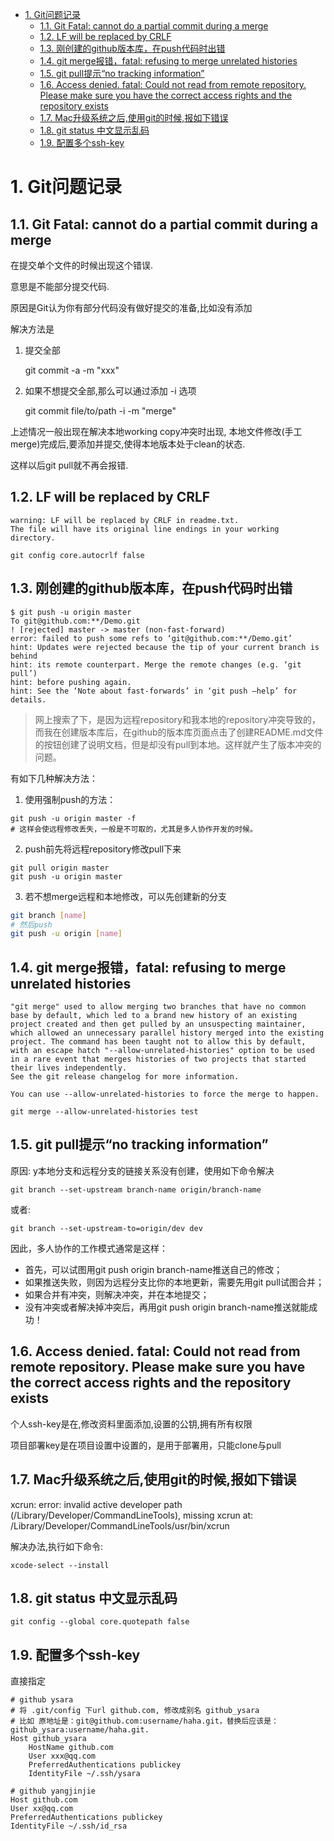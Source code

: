 <!-- TOC -->

- [1. Git问题记录](#1-git%E9%97%AE%E9%A2%98%E8%AE%B0%E5%BD%95)
    - [1.1. Git Fatal: cannot do a partial commit during a merge](#11-git-fatal-cannot-do-a-partial-commit-during-a-merge)
    - [1.2. LF will be replaced by CRLF](#12-lf-will-be-replaced-by-crlf)
    - [1.3. 刚创建的github版本库，在push代码时出错](#13-%E5%88%9A%E5%88%9B%E5%BB%BA%E7%9A%84github%E7%89%88%E6%9C%AC%E5%BA%93%EF%BC%8C%E5%9C%A8push%E4%BB%A3%E7%A0%81%E6%97%B6%E5%87%BA%E9%94%99)
    - [1.4. git merge报错，fatal: refusing to merge unrelated histories](#14-git-merge%E6%8A%A5%E9%94%99%EF%BC%8Cfatal-refusing-to-merge-unrelated-histories)
    - [1.5. git pull提示“no tracking information”](#15-git-pull%E6%8F%90%E7%A4%BA%E2%80%9Cno-tracking-information%E2%80%9D)
    - [1.6. Access denied. fatal: Could not read from remote repository.  Please make sure you have the correct access rights and the repository exists](#16-access-denied-fatal-could-not-read-from-remote-repository-please-make-sure-you-have-the-correct-access-rights-and-the-repository-exists)
    - [1.7. Mac升级系统之后,使用git的时候,报如下错误](#17-mac%E5%8D%87%E7%BA%A7%E7%B3%BB%E7%BB%9F%E4%B9%8B%E5%90%8E%E4%BD%BF%E7%94%A8git%E7%9A%84%E6%97%B6%E5%80%99%E6%8A%A5%E5%A6%82%E4%B8%8B%E9%94%99%E8%AF%AF)
    - [1.8. git status 中文显示乱码](#18-git-status-%E4%B8%AD%E6%96%87%E6%98%BE%E7%A4%BA%E4%B9%B1%E7%A0%81)
    - [1.9. 配置多个ssh-key](#19-%E9%85%8D%E7%BD%AE%E5%A4%9A%E4%B8%AAssh-key)

<!-- /TOC -->

# 1. Git问题记录

## 1.1. Git Fatal: cannot do a partial commit during a merge

在提交单个文件的时候出现这个错误.

意思是不能部分提交代码.

原因是Git认为你有部分代码没有做好提交的准备,比如没有添加

解决方法是

1. 提交全部

    git commit -a -m "xxx"

2. 如果不想提交全部,那么可以通过添加 -i 选项

    git commit file/to/path -i -m "merge"

上述情况一般出现在解决本地working copy冲突时出现, 本地文件修改(手工merge)完成后,要添加并提交,使得本地版本处于clean的状态.

这样以后git pull就不再会报错.

## 1.2. LF will be replaced by CRLF

```shell
warning: LF will be replaced by CRLF in readme.txt.
The file will have its original line endings in your working directory.

git config core.autocrlf false
```

## 1.3. 刚创建的github版本库，在push代码时出错

```shell
$ git push -u origin master
To git@github.com:**/Demo.git
! [rejected] master -> master (non-fast-forward)
error: failed to push some refs to ‘git@github.com:**/Demo.git’
hint: Updates were rejected because the tip of your current branch is behind
hint: its remote counterpart. Merge the remote changes (e.g. ‘git pull’)
hint: before pushing again.
hint: See the ‘Note about fast-forwards’ in ‘git push –help’ for details.
```

> 网上搜索了下，是因为远程repository和我本地的repository冲突导致的，而我在创建版本库后，在github的版本库页面点击了创建README.md文件的按钮创建了说明文档，但是却没有pull到本地。这样就产生了版本冲突的问题。

有如下几种解决方法：

1. 使用强制push的方法：

```shell
git push -u origin master -f
# 这样会使远程修改丢失，一般是不可取的，尤其是多人协作开发的时候。
```

2. push前先将远程repository修改pull下来

```shell
git pull origin master
git push -u origin master
```

3. 若不想merge远程和本地修改，可以先创建新的分支

```sh
git branch [name]
# 然后push
git push -u origin [name]
```

## 1.4. git merge报错，fatal: refusing to merge unrelated histories

```shell
"git merge" used to allow merging two branches that have no common base by default, which led to a brand new history of an existing project created and then get pulled by an unsuspecting maintainer, which allowed an unnecessary parallel history merged into the existing project. The command has been taught not to allow this by default, with an escape hatch "--allow-unrelated-histories" option to be used in a rare event that merges histories of two projects that started their lives independently.
See the git release changelog for more information.

You can use --allow-unrelated-histories to force the merge to happen.

git merge --allow-unrelated-histories test
```

## 1.5. git pull提示“no tracking information”

原因: y本地分支和远程分支的链接关系没有创建，使用如下命令解决

    git branch --set-upstream branch-name origin/branch-name

或者:

    git branch --set-upstream-to=origin/dev dev

因此，多人协作的工作模式通常是这样：

* 首先，可以试图用git push origin branch-name推送自己的修改；
* 如果推送失败，则因为远程分支比你的本地更新，需要先用git pull试图合并；
* 如果合并有冲突，则解决冲突，并在本地提交；
* 没有冲突或者解决掉冲突后，再用git push origin branch-name推送就能成功！

## 1.6. Access denied. fatal: Could not read from remote repository.  Please make sure you have the correct access rights and the repository exists

个人ssh-key是在,修改资料里面添加,设置的公钥,拥有所有权限

项目部署key是在项目设置中设置的，是用于部署用，只能clone与pull

## 1.7. Mac升级系统之后,使用git的时候,报如下错误

xcrun: error: invalid active developer path (/Library/Developer/CommandLineTools), missing xcrun at: /Library/Developer/CommandLineTools/usr/bin/xcrun

解决办法,执行如下命令:

    xcode-select --install

## 1.8. git status 中文显示乱码

```shell
git config --global core.quotepath false
```

## 1.9. 配置多个ssh-key

直接指定

```shell
# github ysara
# 将 .git/config 下url github.com, 修改成别名 github_ysara
# 比如 原地址是：git@github.com:username/haha.git，替换后应该是：github_ysara:username/haha.git.
Host github_ysara
    HostName github.com
    User xxx@qq.com
    PreferredAuthentications publickey
    IdentityFile ~/.ssh/ysara

# github yangjinjie
Host github.com
User xx@qq.com
PreferredAuthentications publickey
IdentityFile ~/.ssh/id_rsa
```
